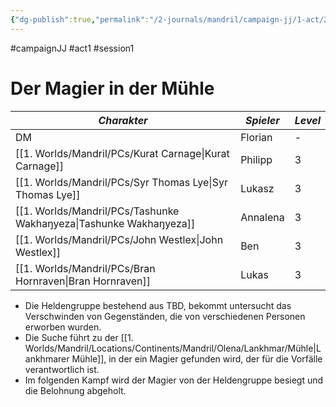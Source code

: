 ```yaml
---
{"dg-publish":true,"permalink":"/2-journals/mandril/campaign-jj/1-act/2022-11-01/","dgPassFrontmatter":true}
---
```


#campaignJJ #act1 #session1


# Der Magier in der Mühle

| *Charakter* | *Spieler* | *Level* |
| ----------- | ----------- | ----------- |
| DM | Florian | - |
| [[1. Worlds/Mandril/PCs/Kurat Carnage\|Kurat Carnage]] | Philipp | 3 |
| [[1. Worlds/Mandril/PCs/Syr Thomas Lye\|Syr Thomas Lye]] | Lukasz| 3 |
| [[1. Worlds/Mandril/PCs/Tashunke Wakhaŋyeza\|Tashunke Wakhaŋyeza]] | Annalena | 3 |
| [[1. Worlds/Mandril/PCs/John Westlex\|John Westlex]] | Ben | 3 |
| [[1. Worlds/Mandril/PCs/Bran Hornraven\|Bran Hornraven]] | Lukas | 3 |

- Die Heldengruppe bestehend aus TBD, bekommt untersucht das Verschwinden von Gegenständen, die von verschiedenen Personen erworben wurden.
- Die Suche führt zu der [[1. Worlds/Mandril/Locations/Continents/Mandril/Olena/Lankhmar/Mühle\|Lankhmarer Mühle]], in der ein Magier gefunden wird, der für die Vorfälle verantwortlich ist.
- Im folgenden Kampf wird der Magier von der Heldengruppe besiegt und die Belohnung abgeholt.

